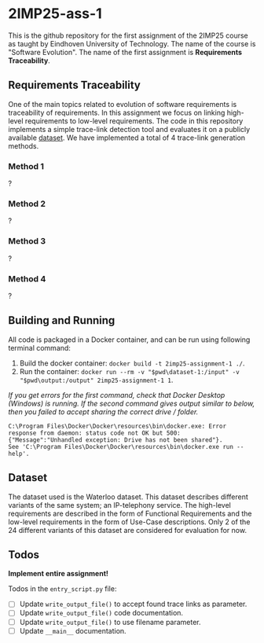 # 2IMP25-ass-1
This is the github repository for the first assignment of the 2IMP25 course as taught by Eindhoven University of Technology. The name of the course is "Software Evolution".
The name of the first assignment is **Requirements Traceability**.  

## Requirements Traceability
One of the main topics related to evolution of software requirements is traceability of requirements. In this assignment we focus on linking high-level requirements to low-level requirements. The code in this repository implements a simple trace-link detection tool and evaluates it on a publicly available [dataset](#dataset). We have implemented a total of 4 trace-link generation methods. 

### Method 1
?

### Method 2
?

### Method 3
?

### Method 4
?


## Building and Running
All code is packaged in a Docker container, and can be run using following terminal command:

1. Build the docker container: `docker build -t 2imp25-assignment-1 ./`.
2. Run the container: `docker run --rm -v "$pwd\dataset-1:/input" -v "$pwd\output:/output" 2imp25-assignment-1 1`.

*If you get errors for the first command, check that Docker Desktop (Windows) is running. If the second command gives output similar to below, then you failed to accept sharing the correct drive / folder.*

```raw
C:\Program Files\Docker\Docker\resources\bin\docker.exe: Error response from daemon: status code not OK but 500: {"Message":"Unhandled exception: Drive has not been shared"}.
See 'C:\Program Files\Docker\Docker\resources\bin\docker.exe run --help'.
```

## Dataset
The dataset used is the Waterloo dataset. This dataset describes different variants of the same system; an IP-telephony service. The high-level requirements are described in the form of Functional Requirements and the low-level requirements in the form of Use-Case descriptions. Only 2 of the 24 different variants of this dataset are considered for evaluation for now.

## Todos
**Implement entire assignment!**

Todos in the `entry_script.py` file:
- [ ] Update `write_output_file()` to accept found trace links as parameter.
- [ ] Update `write_output_file()` code documentation.
- [ ] Update `write_output_file()` to use filename parameter.
- [ ] Update `__main__` documentation.